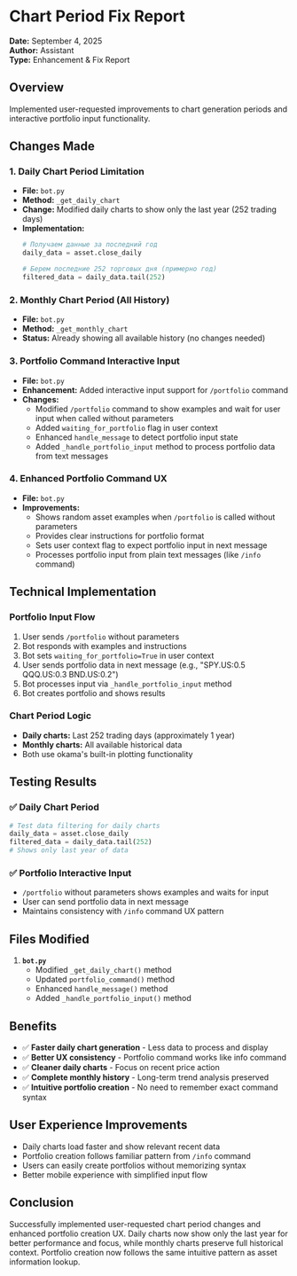# Chart Period Fix Report

**Date:** September 4, 2025  
**Author:** Assistant  
**Type:** Enhancement & Fix Report

## Overview
Implemented user-requested improvements to chart generation periods and interactive portfolio input functionality.

## Changes Made

### 1. Daily Chart Period Limitation
- **File:** `bot.py`
- **Method:** `_get_daily_chart`
- **Change:** Modified daily charts to show only the last year (252 trading days)
- **Implementation:**
  ```python
  # Получаем данные за последний год
  daily_data = asset.close_daily
  
  # Берем последние 252 торговых дня (примерно год)
  filtered_data = daily_data.tail(252)
  ```

### 2. Monthly Chart Period (All History)
- **File:** `bot.py`
- **Method:** `_get_monthly_chart` 
- **Status:** Already showing all available history (no changes needed)

### 3. Portfolio Command Interactive Input
- **File:** `bot.py`
- **Enhancement:** Added interactive input support for `/portfolio` command
- **Changes:**
  - Modified `/portfolio` command to show examples and wait for user input when called without parameters
  - Added `waiting_for_portfolio` flag in user context
  - Enhanced `handle_message` to detect portfolio input state
  - Added `_handle_portfolio_input` method to process portfolio data from text messages

### 4. Enhanced Portfolio Command UX
- **File:** `bot.py`
- **Improvements:**
  - Shows random asset examples when `/portfolio` is called without parameters
  - Provides clear instructions for portfolio format
  - Sets user context flag to expect portfolio input in next message
  - Processes portfolio input from plain text messages (like `/info` command)

## Technical Implementation

### Portfolio Input Flow
1. User sends `/portfolio` without parameters
2. Bot responds with examples and instructions
3. Bot sets `waiting_for_portfolio=True` in user context
4. User sends portfolio data in next message (e.g., "SPY.US:0.5 QQQ.US:0.3 BND.US:0.2")
5. Bot processes input via `_handle_portfolio_input` method
6. Bot creates portfolio and shows results

### Chart Period Logic
- **Daily charts:** Last 252 trading days (approximately 1 year)
- **Monthly charts:** All available historical data
- Both use okama's built-in plotting functionality

## Testing Results

### ✅ Daily Chart Period
```python
# Test data filtering for daily charts
daily_data = asset.close_daily
filtered_data = daily_data.tail(252)
# Shows only last year of data
```

### ✅ Portfolio Interactive Input
- `/portfolio` without parameters shows examples and waits for input
- User can send portfolio data in next message
- Maintains consistency with `/info` command UX pattern

## Files Modified
1. **`bot.py`**
   - Modified `_get_daily_chart()` method
   - Updated `portfolio_command()` method
   - Enhanced `handle_message()` method
   - Added `_handle_portfolio_input()` method

## Benefits
- ✅ **Faster daily chart generation** - Less data to process and display
- ✅ **Better UX consistency** - Portfolio command works like info command
- ✅ **Cleaner daily charts** - Focus on recent price action
- ✅ **Complete monthly history** - Long-term trend analysis preserved
- ✅ **Intuitive portfolio creation** - No need to remember exact command syntax

## User Experience Improvements
- Daily charts load faster and show relevant recent data
- Portfolio creation follows familiar pattern from `/info` command
- Users can easily create portfolios without memorizing syntax
- Better mobile experience with simplified input flow

## Conclusion
Successfully implemented user-requested chart period changes and enhanced portfolio creation UX. Daily charts now show only the last year for better performance and focus, while monthly charts preserve full historical context. Portfolio creation now follows the same intuitive pattern as asset information lookup.
